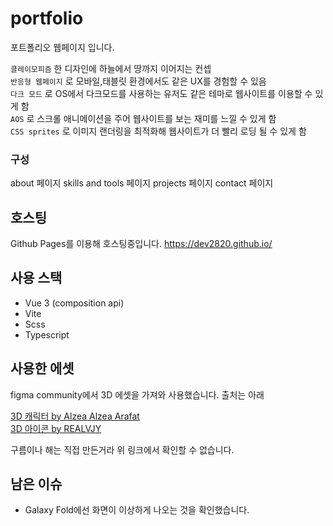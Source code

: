 # portfolio

포트폴리오 웹페이지 입니다.  

`클레이모피즘` 한 디자인에 하늘에서 땅까지 이어지는 컨셉    
`반응형 웹페이지` 로 모바일,태블릿 환경에서도 같은 UX를 경험할 수 있음  
`다크 모드` 로 OS에서 다크모드를 사용하는 유저도 같은 테마로 웹사이트를 이용할 수 있게 함   
`AOS` 로 스크롤 애니메이션을 주어 웹사이트를 보는 재미를 느낄 수 있게 함  
`CSS sprites` 로 이미지 랜더링을 최적화해 웹사이트가 더 빨리 로딩 될 수 있게 함  

### 구성
about 페이지
skills and tools 페이지
projects 페이지
contact 페이지

## 호스팅
Github Pages를 이용해 호스팅중입니다.
https://dev2820.github.io/

## 사용 스택
- Vue 3 (composition api)
- Vite
- Scss
- Typescript

## 사용한 에셋

figma community에서 3D 에셋을 가져와 사용했습니다. 출처는 아래

[3D 캐릭터 by Alzea Alzea Arafat](https://www.figma.com/community/file/890095002328610853/SALY---3D-Illustration-Pack)  
[3D 아이콘 by REALVJY](https://www.figma.com/community/file/1030350068466019692/3dicons---Open-source-3D-icon-library)

구름이나 해는 직접 만든거라 위 링크에서 확인할 수 없습니다.

## 남은 이슈
- Galaxy Fold에선 화면이 이상하게 나오는 것을 확인했습니다.
